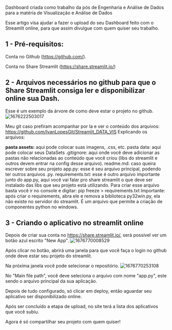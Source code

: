 Dashboard criada como trabalho da pós de Engenharia e Análise de Dados para a matéria de Visualização e Análise de Dados

Esse artigo visa ajudar a fazer o upload do seu Dashboard feito com o Streamlit online, para que assim divulgue com quem quiser seu trabalho.

## 1 - Pré-requisitos: 

Conta no Github (https://github.com/).

Conta no Share Streamlit (https://share.streamlit.io/)

## 2 - Arquivos necessários no github para que o Share Streamlit consiga ler e disponibilizar online sua Dash.

Esse é um exemplo da árvore de como deve estar o projeto no github.
![1676222503017](https://user-images.githubusercontent.com/5480615/219966494-ee71523b-5060-4f61-b9b6-8f1b9fced8d4.png)

Meu git caso prefiram acompanhar por la e ver o conteúdo dos arquivos: https://github.com/IvanLopesGit/Streamlit_DATA_VIS
Explicando os arquivos:

**pasta assets:** aqui pode colocar suas imagens, .css, etc.
pasta data: aqui pode colocar seus DataSets
.gitignore: aqui onde você deve adicionar as pastas não relacionadas ao conteúdo que você criou (libs do streamlit e outros devem entrar na config desse arquivo).
readme.md: caso queira escrever sobre seu projeto
app.py: esse é seu arquivo principal, podendo ter outros arquivos .py.
requirements.txt: esse é outro arquivo importante junto do app.py, aqui você vai falar pro share streamlit o que deve ser instalado das libs que seu projeto está utilizando. Para criar esse arquivo basta você ir no console e digitar: pip freeze > requirements.txt
Importante: após criar o requirements, abra ele e remova a biblioteca py32win.py, ela não existe no servidor do streamlit. É um arquivo que permite a criação de componentes python no windows.

## 3 - Criando o aplicativo no streamlit online

Depois de criar sua conta no https://share.streamlit.io/, será possível ver um botão azul escrito "New App".
![1676770008529](https://user-images.githubusercontent.com/5480615/219966568-ed900e2b-b0eb-40fb-a673-8b9a4b63f325.png)

Após clicar no botão, abrirá uma janela para que você faça o login no github onde deve estar seu projeto do streamlit.

Na próxima janela você pode selecionar o repositório.
![1676770253108](https://user-images.githubusercontent.com/5480615/219966614-fbf2f398-8f49-43cb-97ce-3bed2468b0e3.png)

No "Main file path", você deve seleciona o arquivo com nome "app.py", este sendo o arquivo principal da sua aplicação.

Depois de tudo configurado, só clicar em deploy, então aguardar seu aplicativo ser disponibilizado online. 

Após ser concluído a etapa de upload, no site terá a lista dos aplicativos que você subiu.

Agora é só compartilhar seu projeto com quem quiser!
